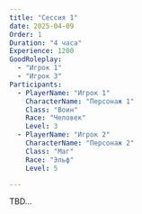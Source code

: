 ```yaml
---
title: "Сессия 1"
date: 2025-04-09
Order: 1
Duration: "4 часа"
Experience: 1200
GoodRoleplay:
  - "Игрок 1"
  - "Игрок 3"
Participants:
  - PlayerName: "Игрок 1"
    CharacterName: "Персонаж 1"
    Class: "Воин"
    Race: "Человек"
    Level: 3
  - PlayerName: "Игрок 2"
    CharacterName: "Персонаж 2"
    Class: "Маг"
    Race: "Эльф"
    Level: 5

---
```


TBD...

